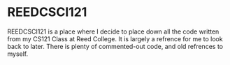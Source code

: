 # REEDCSCI121

REEDCSCI121 is a place where I decide to place down all the code written from my CS121 Class at Reed College. 
It is largely a refrence for me to look back to later. There is plenty of commented-out code, and old refrences to myself.
